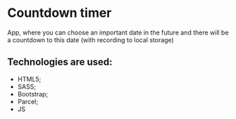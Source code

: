 # Countdown timer
App, where you can choose an important date in the future and there will be a countdown to this date (with recording to local storage)

## Technologies are used: 
* HTML5; 
* SASS;
* Bootstrap;
* Parcel;
* JS
